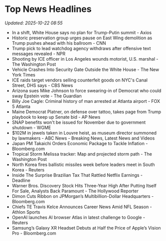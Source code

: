 # Top News Headlines

_Updated: 2025-10-22 08:55_

- In a shift, White House says no plan for Trump-Putin summit - Axios
- Historic preservation group urges pause on East Wing demolition as Trump pushes ahead with his ballroom - CNN
- Trump pick to lead watchdog agency withdraws after offensive text messages revealed - NPR
- Shooting by ICE officer in Los Angeles wounds motorist, U.S. marshal - The Washington Post
- Vehicle Crashes Into Security Gate Outside the White House - The New York Times
- ICE raids target vendors selling counterfeit goods on NYC's Canal Street, DHS says - CBS News
- Arizona sues Mike Johnson to force swearing-in of Democrat who could sway Epstein vote - The Guardian
- Billy Joe Cagle: Criminal history of man arrested at Atlanta airport - FOX 5 Atlanta
- Maine Democrat Platner, on defense over tattoo, takes page from Trump playbook to keep up Senate bid - AP News
- SNAP benefits won't be issued for November due to government shutdown - WGME
- $102M in jewels taken in Louvre heist, as museum director summoned by lawmakers - ABC News - Breaking News, Latest News and Videos
- Japan PM Takaichi Orders Economic Package to Tackle Inflation - Bloomberg.com
- Tropical Storm Melissa tracker: Map and projected storm path - The Washington Post
- North Korea fires ballistic missiles week before leaders meet in South Korea - Reuters
- Inside The Surprise Brazilian Tax That Rattled Netflix Earnings - Deadline
- Warner Bros. Discovery Stock Hits Three-Year High After Putting Itself For Sale, Analysts Back Paramount - The Hollywood Reporter
- Dimon Cuts Ribbon on JPMorgan’s Multibillion-Dollar Headquarters - Bloomberg.com
- Chiefs TE Travis Kelce Announces Career News Amid NFL Season - Athlon Sports
- OpenAI launches AI browser Atlas in latest challenge to Google - Reuters
- Samsung’s Galaxy XR Headset Debuts at Half the Price of Apple’s Vision Pro - Bloomberg.com